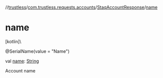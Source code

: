 //[trustless](../../../index.md)/[com.trustless.requests.accounts](../index.md)/[StaqAccountResponse](index.md)/[name](name.md)

# name

[kotlin]\

@SerialName(value = &quot;Name&quot;)

val [name](name.md): [String](https://kotlinlang.org/api/latest/jvm/stdlib/kotlin/-string/index.html)

Account name

